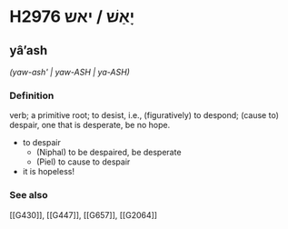 # H2976 יָאַשׁ / יאש

## yâʼash

_(yaw-ash' | yaw-ASH | ya-ASH)_

### Definition

verb; a primitive root; to desist, i.e., (figuratively) to despond; (cause to) despair, one that is desperate, be no hope.

- to despair
    - (Niphal) to be despaired, be desperate
    - (Piel) to cause to despair
- it is hopeless!
### See also

[[G430]], [[G447]], [[G657]], [[G2064]]

